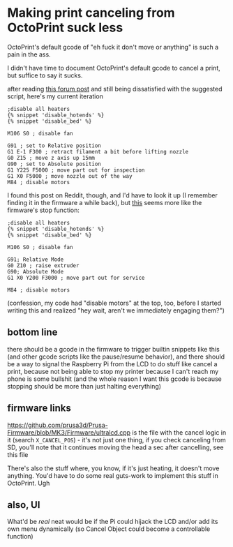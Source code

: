 # Making print canceling from OctoPrint suck less

OctoPrint's default gcode of "eh fuck it don't move or anything" is such a pain in the ass.

I didn't have time to document OctoPrint's default gcode to cancel a print, but suffice to say it sucks.

after reading [this forum post](https://forum.prusaprinters.org/forum/original-prusa-i3-mk3s-mk3-software-archive/octoprint-after-print-job-is-cancelled-gcode-script/) and still being dissatisfied with the suggested script, here's my current iteration

<!-- this is some bullshit to avoid choking GitHub Pages' Liquid tag processing in Jekyll: {% raw %} -->

```gcode
;disable all heaters
{% snippet 'disable_hotends' %}
{% snippet 'disable_bed' %}

M106 S0 ; disable fan

G91 ; set to Relative position
G1 E-1 F300 ; retract filament a bit before lifting nozzle
G0 Z15 ; move z axis up 15mm
G90 ; set to Absolute position
G1 Y225 F5000 ; move part out for inspection
G1 X0 F5000 ; move nozzle out of the way
M84 ; disable motors
```

I found this post on Reddit, though, and I'd have to look it up (I remember finding it in the firmware a while back), but [this](https://www.reddit.com/r/MPSelectMiniOwners/comments/7wussl/octoprint_cancel_bed_travel/du5vfjk/) seems more like the firmware's stop function:

```gcode
;disable all heaters
{% snippet 'disable_hotends' %}
{% snippet 'disable_bed' %}

M106 S0 ; disable fan

G91; Relative Mode
G0 Z10 ; raise extruder
G90; Absolute Mode
G1 X0 Y200 F3000 ; move part out for service

M84 ; disable motors
```

(confession, my code had "disable motors" at the top, too, before I started writing this and realized "hey wait, aren't we immediately engaging them?")

## bottom line

there should be a gcode in the firmware to trigger builtin snippets like this (and other gcode scripts like the pause/resume behavior), and there should be a way to signal the Raspberry Pi from the LCD to do stuff like cancel a print, because not being able to stop my printer because I can't reach my phone is some bullshit (and the whole reason I want this gcode is because stopping should be more than just halting everything)

## firmware links

https://github.com/prusa3d/Prusa-Firmware/blob/MK3/Firmware/ultralcd.cpp is the file with the cancel logic in it (search `X_CANCEL_POS`) - it's not just one thing, if you check canceling from SD, you'll note that it continues moving the head a sec after cancelling, see this file

There's also the stuff where, you know, if it's just heating, it doesn't move anything. You'd have to do some real guts-work to implement this stuff in OctoPrint. Ugh

## also, UI

What'd be *real* neat would be if the Pi could hijack the LCD and/or add its own menu dynamically (so Cancel Object could become a controllable function)

<!-- {%endraw%} -->
